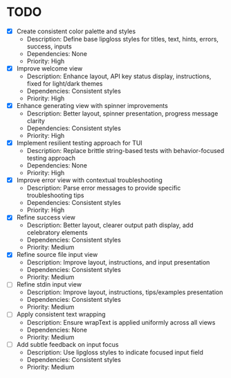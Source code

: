 # TODO

- [x] Create consistent color palette and styles
  - Description: Define base lipgloss styles for titles, text, hints, errors, success, inputs
  - Dependencies: None
  - Priority: High
- [x] Improve welcome view
  - Description: Enhance layout, API key status display, instructions, fixed for light/dark themes
  - Dependencies: Consistent styles
  - Priority: High
- [x] Enhance generating view with spinner improvements
  - Description: Better layout, spinner presentation, progress message clarity
  - Dependencies: Consistent styles
  - Priority: High
- [x] Implement resilient testing approach for TUI
  - Description: Replace brittle string-based tests with behavior-focused testing approach
  - Dependencies: None
  - Priority: High
- [x] Improve error view with contextual troubleshooting
  - Description: Parse error messages to provide specific troubleshooting tips
  - Dependencies: Consistent styles
  - Priority: High
- [x] Refine success view
  - Description: Better layout, clearer output path display, add celebratory elements
  - Dependencies: Consistent styles
  - Priority: Medium
- [x] Refine source file input view
  - Description: Improve layout, instructions, and input presentation
  - Dependencies: Consistent styles
  - Priority: Medium
- [ ] Refine stdin input view
  - Description: Improve layout, instructions, tips/examples presentation
  - Dependencies: Consistent styles
  - Priority: Medium
- [ ] Apply consistent text wrapping
  - Description: Ensure wrapText is applied uniformly across all views
  - Dependencies: None
  - Priority: Medium
- [ ] Add subtle feedback on input focus
  - Description: Use lipgloss styles to indicate focused input field
  - Dependencies: Consistent styles
  - Priority: Medium
